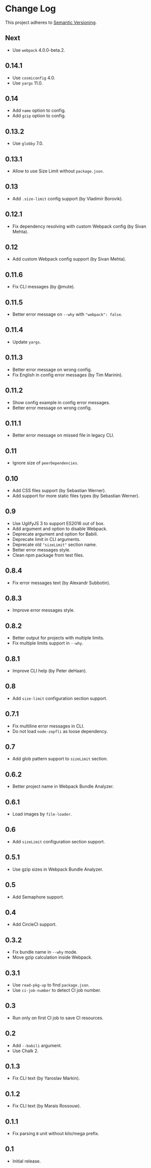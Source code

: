 # Change Log

This project adheres to [Semantic Versioning](http://semver.org/).

## Next

* Use `webpack` 4.0.0-beta.2.

## 0.14.1

* Use `cosmiconfig` 4.0.
* Use `yargs` 11.0.

## 0.14

* Add `name` option to config.
* Add `gzip` option to config.

## 0.13.2

* Use `globby` 7.0.

## 0.13.1

* Allow to use Size Limit without `package.json`.

## 0.13

* Add `.size-limit` config support (by Vladimir Borovik).

## 0.12.1

* Fix dependency resolving with custom Webpack config (by Sivan Mehta).

## 0.12

* Add custom Webpack config support (by Sivan Mehta).

## 0.11.6

* Fix CLI messages (by @mute).

## 0.11.5

* Better error message on `--why` with `"webpack": false`.

## 0.11.4

* Update `yargs`.

## 0.11.3

* Better error message on wrong config.
* Fix English in config error messages (by Tim Marinin).

## 0.11.2

* Show config example in config error messages.
* Better error message on wrong config.

## 0.11.1

* Better error message on missed file in legacy CLI.

## 0.11

* Ignore size of `peerDependencies`.

## 0.10

* Add CSS files support (by Sebastian Werner).
* Add support for more static files types (by Sebastian Werner).

## 0.9

* Use UglifyJS 3 to support ES2016 out of box.
* Add argument and option to disable Webpack.
* Deprecate argument and option for Babili.
* Deprecate limit in CLI arguments.
* Deprecate old `"sizeLimit"` section name.
* Better error messages style.
* Clean npm package from test files.

## 0.8.4

* Fix error messages text (by Alexandr Subbotin).

## 0.8.3

* Improve error messages style.

## 0.8.2

* Better output for projects with multiple limits.
* Fix multiple limits support in `--why`.

## 0.8.1

* Improve CLI help (by Peter deHaan).

## 0.8

* Add `size-limit` configuration section support.

## 0.7.1

* Fix multiline error messages in CLI.
* Do not load `node-zopfli` as loose dependency.

## 0.7

* Add glob pattern support to `sizeLimit` section.

## 0.6.2

* Better project name in Webpack Bundle Analyzer.

## 0.6.1

* Load images by `file-loader`.

## 0.6

* Add `sizeLimit` configuration section support.

## 0.5.1

* Use gzip sizes in Webpack Bundle Analyzer.

## 0.5

* Add Semaphore support.

## 0.4

* Add CircleCI support.

## 0.3.2

* Fix bundle name in `--why` mode.
* Move gzip calculation inside Webpack.

## 0.3.1

* Use `read-pkg-up` to find `package.json`.
* Use `ci-job-number` to detect CI job number.

## 0.3

* Run only on first CI job to save CI resources.

## 0.2

* Add `--babili` argument.
* Use Chalk 2.

## 0.1.3

* Fix CLI text (by Yaroslav Markin).

## 0.1.2

* Fix CLI text (by Marais Rossouw).

## 0.1.1

* Fix parsing `B` unit without kilo/mega prefix.

## 0.1

* Initial release.
